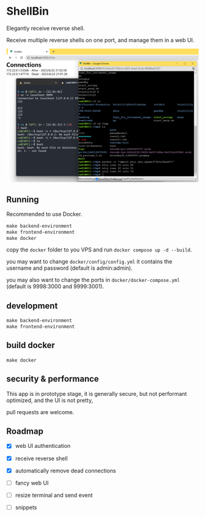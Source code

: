 # ShellBin

Elegantly receive reverse shell.

Receive multiple reverse shells on one port, and manage them in a web UI.

![screenshot](images/screenshot.png)

## Running

Recommended to use Docker.

```
make backend-environment
make frontend-environment
make docker
```

copy the `docker` folder to you VPS and run `docker compose up -d --build`.

you may want to change `docker/config/config.yml` it contains the username and password (default is admin:admin).

you may also want to change the ports in `docker/docker-compose.yml` (default is 9998:3000 and 9999:3001).


## development

```
make backend-environment
make frontend-environment
```

## build docker

```
make docker
```

## security & performance

This app is in prototype stage, it is generally secure, but not performant optimized, and the UI is not pretty,

pull requests are welcome.

## Roadmap

- [x] web UI authentication
- [x] receive reverse shell
- [x] automatically remove dead connections

- [ ] fancy web UI
- [ ] resize terminal and send event
- [ ] snippets
